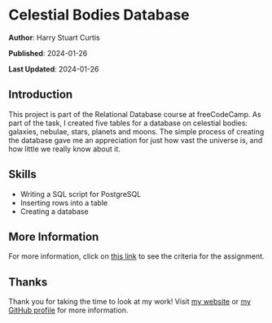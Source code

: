 # Celestial Bodies Database

**Author**: Harry Stuart Curtis

**Published**: 2024-01-26

**Last Updated**: 2024-01-26

## Introduction

This project is part of the Relational Database course at freeCodeCamp. As part of the task, I created five tables for a database on celestial bodies: galaxies, nebulae, stars, planets and moons. The simple process of creating the database gave me an appreciation for just how vast the universe is, and how little we really know about it.

## Skills

- Writing a SQL script for PostgreSQL
- Inserting rows into a table
- Creating a database

## More Information

For more information, click on [this link](https://github.com/freeCodeCamp/learn-celestial-bodies-database/blob/main/TUTORIAL.md) to see the criteria for the assignment.

## Thanks

Thank you for taking the time to look at my work! Visit [my website](https://www.harryscurtis.com/) or [my GitHub profile](https://github.com/Rustic-Citrus) for more information.
